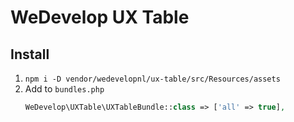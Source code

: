 # WeDevelop UX Table

## Install

1. `npm i -D vendor/wedevelopnl/ux-table/src/Resources/assets`
2. Add to `bundles.php`
   ```php
   WeDevelop\UXTable\UXTableBundle::class => ['all' => true],
   ```

